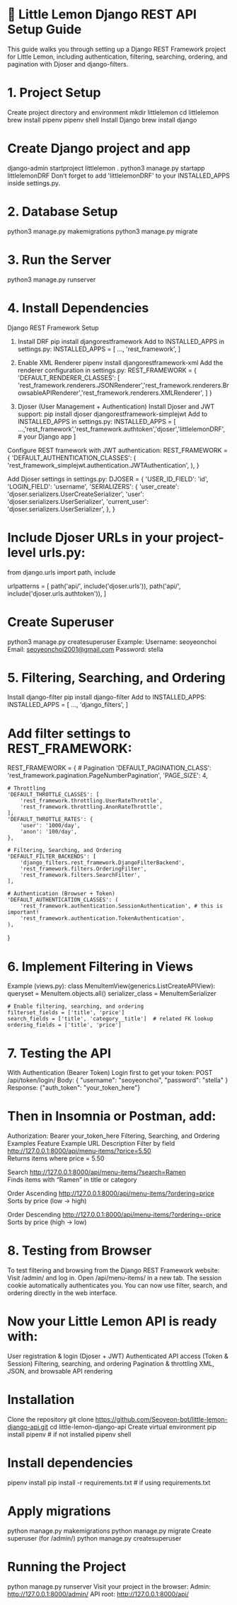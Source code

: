 # 🍋 Little Lemon Django REST API Setup Guide
This guide walks you through setting up a Django REST Framework project for Little Lemon, including authentication, filtering, searching, ordering, and pagination with Djoser and django-filters.

# 1. Project Setup
Create project directory and environment
mkdir littlelemon
cd littlelemon
brew install pipenv
pipenv shell
Install Django
brew install django

# Create Django project and app
django-admin startproject littlelemon .
python3 manage.py startapp littlelemonDRF
Don’t forget to add 'littlelemonDRF' to your INSTALLED_APPS inside settings.py.

# 2. Database Setup
python3 manage.py makemigrations
python3 manage.py migrate

# 3. Run the Server
python3 manage.py runserver

# 4. Install Dependencies
Django REST Framework Setup

1. Install DRF
pip install djangorestframework
Add to INSTALLED_APPS in settings.py:
INSTALLED_APPS = [
...,
'rest_framework',
]

2. Enable XML Renderer
pipenv install djangorestframework-xml
Add the renderer configuration in settings.py:
REST_FRAMEWORK = {
    'DEFAULT_RENDERER_CLASSES': [ 'rest_framework.renderers.JSONRenderer','rest_framework.renderers.BrowsableAPIRenderer','rest_framework.renderers.XMLRenderer',
]
}

3. Djoser (User Management + Authentication)
Install Djoser and JWT support:
pip install djoser djangorestframework-simplejwt
Add to INSTALLED_APPS in settings.py:
INSTALLED_APPS = [
    ...,'rest_framework','rest_framework.authtoken','djoser','littlelemonDRF',  # your Django app
]

Configure REST framework with JWT authentication:
REST_FRAMEWORK = {
    'DEFAULT_AUTHENTICATION_CLASSES': (
        'rest_framework_simplejwt.authentication.JWTAuthentication',
    ),
}

Add Djoser settings in settings.py:
DJOSER = {
    'USER_ID_FIELD': 'id',
    'LOGIN_FIELD': 'username',
    'SERIALIZERS': {
        'user_create': 'djoser.serializers.UserCreateSerializer',
        'user': 'djoser.serializers.UserSerializer',
        'current_user': 'djoser.serializers.UserSerializer',
    },
}

# Include Djoser URLs in your project-level urls.py:
from django.urls import path, include

urlpatterns = [
    path('api/', include('djoser.urls')),
    path('api/', include('djoser.urls.authtoken')),
]

# Create Superuser
python3 manage.py createsuperuser
Example:
Username: seoyeonchoi
Email: seoyeonchoi2001@gmail.com
Password: stella

# 5. Filtering, Searching, and Ordering
Install django-filter
pip install django-filter
Add to INSTALLED_APPS:
INSTALLED_APPS = [
    ...,
    'django_filters',
]
# Add filter settings to REST_FRAMEWORK:
REST_FRAMEWORK = {
    # Pagination
    'DEFAULT_PAGINATION_CLASS': 'rest_framework.pagination.PageNumberPagination',
    'PAGE_SIZE': 4,

    # Throttling
    'DEFAULT_THROTTLE_CLASSES': [
        'rest_framework.throttling.UserRateThrottle',
        'rest_framework.throttling.AnonRateThrottle',
    ],
    'DEFAULT_THROTTLE_RATES': {
        'user': '1000/day',
        'anon': '100/day',
    },

    # Filtering, Searching, and Ordering
    'DEFAULT_FILTER_BACKENDS': [
        'django_filters.rest_framework.DjangoFilterBackend',
        'rest_framework.filters.OrderingFilter',
        'rest_framework.filters.SearchFilter',
    ],

    # Authentication (Browser + Token)
    'DEFAULT_AUTHENTICATION_CLASSES': (
        'rest_framework.authentication.SessionAuthentication', # this is important! 
        'rest_framework.authentication.TokenAuthentication',
    ),
}

# 6. Implement Filtering in Views
Example (views.py):
class MenuItemView(generics.ListCreateAPIView):
    queryset = MenuItem.objects.all()
    serializer_class = MenuItemSerializer

    # Enable filtering, searching, and ordering
    filterset_fields = ['title', 'price']
    search_fields = ['title', 'category__title']  # related FK lookup
    ordering_fields = ['title', 'price']

# 7. Testing the API
With Authentication (Bearer Token)
Login first to get your token:
POST /api/token/login/
Body:
{
  "username": "seoyeonchoi",
  "password": "stella"
}
Response:
{"auth_token": "your_token_here"}

# Then in Insomnia or Postman, add:
Authorization: Bearer your_token_here
Filtering, Searching, and Ordering Examples
Feature	Example URL	Description
Filter by field	http://127.0.0.1:8000/api/menu-items/?price=5.50	
Returns items where price = 5.50

Search	http://127.0.0.1:8000/api/menu-items/?search=Ramen	
Finds items with “Ramen” in title or category

Order Ascending	http://127.0.0.1:8000/api/menu-items/?ordering=price	Sorts by price (low → high)

Order Descending	http://127.0.0.1:8000/api/menu-items/?ordering=-price	Sorts by price (high → low)

# 8. Testing from Browser
To test filtering and browsing from the Django REST Framework website:
Visit /admin/ and log in.
Open /api/menu-items/ in a new tab.
The session cookie automatically authenticates you.
You can now use filter, search, and ordering directly in the web interface.

# Now your Little Lemon API is ready with:
User registration & login (Djoser + JWT)
Authenticated API access (Token & Session)
Filtering, searching, and ordering
Pagination & throttling
XML, JSON, and browsable API rendering


# Installation
Clone the repository
git clone https://github.com/Seoyeon-bot/little-lemon-django-api.git
cd little-lemon-django-api
Create virtual environment
pip install pipenv  # if not installed
pipenv shell

# Install dependencies
pipenv install
pip install -r requirements.txt  # if using requirements.txt

# Apply migrations
python manage.py makemigrations
python manage.py migrate
Create superuser (for /admin/)
python manage.py createsuperuser

# Running the Project
python manage.py runserver
Visit your project in the browser:
Admin: http://127.0.0.1:8000/admin/
API root: http://127.0.0.1:8000/api/
